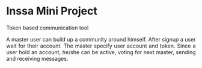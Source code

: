 # Inssa Mini Project

Token based communication tool

<p align="justify">
A master user can build up a community around himself. After signup a user wait for their account. The master specify user account and token.
Since a user hold an account, he/she can be active, voting for next master, sending and receiving messages.
</p>
